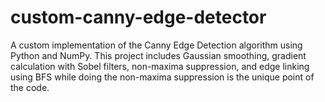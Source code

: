 # custom-canny-edge-detector

A custom implementation of the Canny Edge Detection algorithm using Python and NumPy. This project includes Gaussian smoothing, gradient calculation with Sobel filters, non-maxima suppression, and edge linking using BFS while doing the non-maxima suppression is the unique point of the code. 
